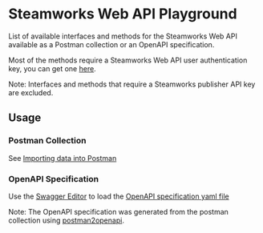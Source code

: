 # Steamworks Web API Playground

List of available interfaces and methods for the Steamworks Web API available as a Postman collection or an OpenAPI specification.

Most of the methods require a Steamworks Web API user authentication key, you can get one [here](https://steamcommunity.com/dev/apikey).

Note: Interfaces and methods that require a Steamworks publisher API key are excluded.

## Usage

### Postman Collection

See [Importing data into Postman](https://learning.postman.com/docs/getting-started/importing-and-exporting-data/)

### OpenAPI Specification

Use the [Swagger Editor](https:://editor.swagger.io) to load the [OpenAPI specification yaml file](openapi/steamworks_web_api.yaml)

Note: The OpenAPI specification was generated from the postman collection using [postman2openapi](https://github.com/kevinswiber/postman2openapi).
